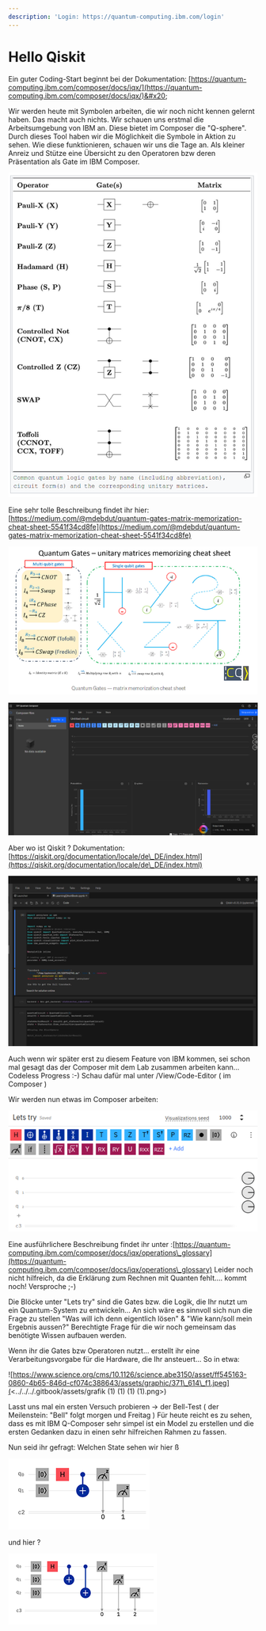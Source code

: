 ```yaml
---
description: 'Login: https://quantum-computing.ibm.com/login'
---
```


# Hello Qiskit

Ein guter Coding-Start beginnt bei der Dokumentation: [https://quantum-computing.ibm.com/composer/docs/iqx/](https://quantum-computing.ibm.com/composer/docs/iqx/)&#x20;

Wir werden heute mit Symbolen arbeiten, die wir noch nicht kennen gelernt haben. Das macht auch nichts. Wir schauen uns erstmal die Arbeitsumgebung von IBM an. Diese bietet im Composer die "Q-sphere". Durch dieses Tool haben wir die Möglichkeit die Symbole in Aktion zu sehen. Wie diese funktionieren, schauen wir uns die Tage an. Als kleiner Anreiz und Stütze eine Übersicht zu den Operatoren bzw deren Präsentation als Gate im IBM Composer.

![](<../../../.gitbook/assets/grafik (15) (1).png>)

Eine sehr tolle Beschreibung findet ihr hier: [https://medium.com/@mdebdut/quantum-gates-matrix-memorization-cheat-sheet-5541f34cd8fe](https://medium.com/@mdebdut/quantum-gates-matrix-memorization-cheat-sheet-5541f34cd8fe)

![](<../../../.gitbook/assets/grafik (10) (1) (1).png>)

![](<../../../.gitbook/assets/grafik (7) (1) (1).png>)

Aber wo ist Qiskit ? Dokumentation: [https://qiskit.org/documentation/locale/de\_DE/index.html](https://qiskit.org/documentation/locale/de\_DE/index.html)

![](<../../../.gitbook/assets/grafik (2) (1) (1).png>)

Auch wenn wir später erst zu diesem Feature von IBM kommen, sei schon mal gesagt das der Composer mit dem Lab zusammen arbeiten kann... Codeless Progress :-) Schau dafür mal unter /View/Code-Editor ( im Composer )

Wir werden nun etwas im Composer arbeiten:

![IBM Quantum Composer](<../../../.gitbook/assets/grafik (13) (1).png>)

Eine ausführlichere Beschreibung findet ihr unter :[https://quantum-computing.ibm.com/composer/docs/iqx/operations\_glossary](https://quantum-computing.ibm.com/composer/docs/iqx/operations\_glossary) Leider noch nicht hilfreich, da die Erklärung zum Rechnen mit Quanten fehlt.... kommt noch! Versproche ;-)

Die Blöcke unter "Lets try" sind die Gates bzw. die Logik, die Ihr nutzt um ein Quantum-System zu entwickeln... An sich wäre es sinnvoll sich nun die Frage zu stellen "Was will ich denn eigentlich lösen" & "Wie kann/soll mein Ergebnis aussen?" Berechtigte Frage für die wir noch gemeinsam das benötigte Wissen aufbauen werden.

Wenn ihr die Gates bzw Operatoren nutzt... erstellt ihr eine Verarbeitungsvorgabe für die Hardware, die Ihr ansteuert... So in etwa:

![https://www.science.org/cms/10.1126/science.abe3150/asset/ff545163-0860-4b65-846d-cf074c388643/assets/graphic/371\_614\_f1.jpeg](<../../../.gitbook/assets/grafik (1) (1) (1) (1).png>)

Lasst uns mal ein ersten Versuch probieren -> der Bell-Test ( der Meilenstein: "Bell" folgt morgen und Freitag ) Für heute reicht es zu sehen, dass es mit IBM Q-Composer sehr simpel ist ein Model zu erstellen und die ersten Gedanken dazu in einen sehr hilfreichen Rahmen zu fassen.

Nun seid ihr gefragt: Welchen State sehen wir hier ß

![](<../../../.gitbook/assets/grafik (8) (1) (1).png>)

und hier ?

![](<../../../.gitbook/assets/grafik (4) (1) (1) (1).png>)

